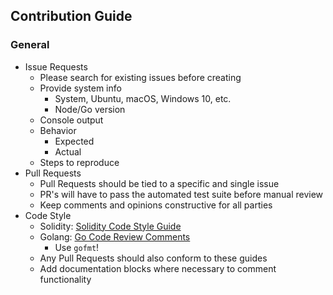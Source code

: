## Contribution Guide

### General

* Issue Requests
    * Please search for existing issues before creating
    * Provide system info
        * System, Ubuntu, macOS, Windows 10, etc.
        * Node/Go version
    * Console output
    * Behavior
        * Expected
        * Actual
    * Steps to reproduce
* Pull Requests
    * Pull Requests should be tied to a specific and single issue
    * PR's will have to pass the automated test suite before manual review
    * Keep comments and opinions constructive for all parties
* Code Style
    * Solidity: [Solidity Code Style Guide](http://solidity.readthedocs.io/en/develop/style-guide.html)
    * Golang: [Go Code Review Comments](https://github.com/golang/go/wiki/CodeReviewComments)
      * Use `gofmt`!
    * Any Pull Requests should also conform to these guides
    * Add documentation blocks where necessary to comment functionality